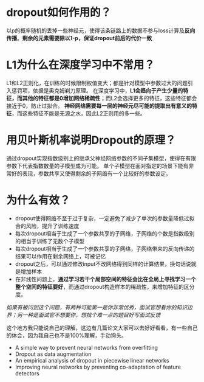 # dropout如何作用的？
以p的概率随机的丢掉一些神经元，使得该条链路上的数据不参与loss计算及**反向传播**。**剩余的元素需要除以1-p，保证dropout前后的代价一致**

# L1为什么在深度学习中不常用？
L1和L2正则化，在训练的时候限制权值变大；都是针对模型中参数过大的问题引入惩罚项，依据是奥克姆剃刀原理。
在深度学习中，**L1会趋向于产生少量的特征，而其他的特征都是0增加网络稀疏性**；而L2会选择更多的特征，这些特征都会接近于0，防止过拟合。
**神经网络需要每一层的神经元尽可能的提取出有意义的特征**，而这些特征不能是无源之水，因此L2正则用的多一些。

# 用贝叶斯机率说明Dropout的原理？
通过dropout实现指数级别上的继承父神经网络参数的不同子集模型，使得在有限参数下代表指数数量的子模型成为可能。
单个子模型在面对指定的场景下能有非常好的表现，参数共享又使得剩余的子网络有一个比较好的参数设定。

# 为什么有效？

- dropout使得网络不至于过于复杂，一定避免了减少了单次的参数量降低过拟合的风险，提升了训练速度
- 每次dropout相当于生成了一个参数共享的子网络，子网络的个数是指数级别的相当于训练了无数个子模型
- 每次dropout相当于生成了一个参数共享的子网络，子网络带来的反向传递的结果可以作用在剩余网络上，可被记忆
- dropout之后，可以通过修改input不改网络得到同样的计算结果，换句话说就是增加样本
- 在非线性问题上，**通过学习若干个局部空间的特征会比在全局上寻找学习一个整个空间的特征要好**，而通过dropout构造样本的稀疏性，来增加特征的区分度。

*如果有被问到这个问题，有两种可能第一是你非常优秀，面试官想看你的知识边界；另一种是面试官不想要你，想找个难一点的题目好写面试反馈*

这个地方我只能说自己的理解，这边有几篇论文大家可以去好好看看，有一些自己的体会，因为我自己也不是100%理解，手动狗头。

- A simple way to prevent neural networks from overfitting
- Dropout as data augmentation
- An empirical analysis of dropout in piecewise linear networks
- Improving neural networks by preventing co-adaptation of feature detectors

